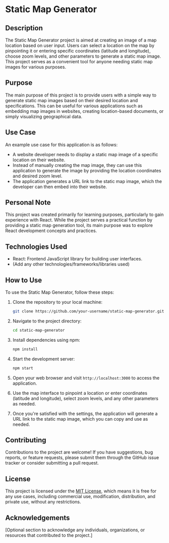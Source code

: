 # Static Map Generator

## Description
The Static Map Generator project is aimed at creating an image of a map location based on user input. Users can select a location on the map by pinpointing it or entering specific coordinates (latitude and longitude), choose zoom levels, and other parameters to generate a static map image. This project serves as a convenient tool for anyone needing static map images for various purposes.

## Purpose
The main purpose of this project is to provide users with a simple way to generate static map images based on their desired location and specifications. This can be useful for various applications such as embedding map images in websites, creating location-based documents, or simply visualizing geographical data.

## Use Case
An example use case for this application is as follows:
- A website developer needs to display a static map image of a specific location on their website.
- Instead of manually creating the map image, they can use this application to generate the image by providing the location coordinates and desired zoom level.
- The application generates a URL link to the static map image, which the developer can then embed into their website.

## Personal Note
This project was created primarily for learning purposes, particularly to gain experience with React. While the project serves a practical function by providing a static map generation tool, its main purpose was to explore React development concepts and practices.

## Technologies Used
- React: Frontend JavaScript library for building user interfaces.
- (Add any other technologies/frameworks/libraries used)

## How to Use
To use the Static Map Generator, follow these steps:

1. Clone the repository to your local machine:
    ```bash
    git clone https://github.com/your-username/static-map-generator.git
    ```

2. Navigate to the project directory:
    ```bash
    cd static-map-generator
    ```

3. Install dependencies using npm:
    ```bash
    npm install
    ```

4. Start the development server:
    ```bash
    npm start
    ```

5. Open your web browser and visit `http://localhost:3000` to access the application.

6. Use the map interface to pinpoint a location or enter coordinates (latitude and longitude), select zoom levels, and any other parameters as needed.

7. Once you're satisfied with the settings, the application will generate a URL link to the static map image, which you can copy and use as needed.

## Contributing
Contributions to the project are welcome! If you have suggestions, bug reports, or feature requests, please submit them through the GitHub issue tracker or consider submitting a pull request.

## License
This project is licensed under the [MIT License](https://opensource.org/licenses/MIT), which means it is free for any use cases, including commercial use, modification, distribution, and private use, without any restrictions.

## Acknowledgements
[Optional section to acknowledge any individuals, organizations, or resources that contributed to the project.]
